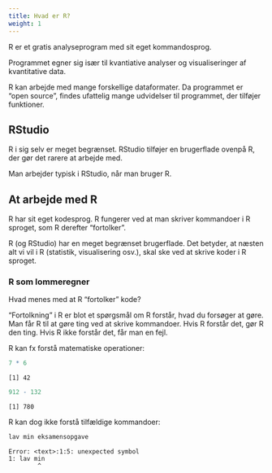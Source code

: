 ```yaml
---
title: Hvad er R?
weight: 1
---
```

R er et gratis analyseprogram med sit eget kommandosprog.

Programmet egner sig især til kvantiative analyser og visualiseringer af
kvantitative data.

R kan arbejde med mange forskellige dataformater. Da programmet er “open
source”, findes ufattelig mange udvidelser til programmet, der tilføjer
funktioner.

## RStudio

R i sig selv er meget begrænset. RStudio tilføjer en brugerflade ovenpå
R, der gør det rarere at arbejde med.

Man arbejder typisk i RStudio, når man bruger R.

## At arbejde med R

R har sit eget kodesprog. R fungerer ved at man skriver kommandoer i R
sproget, som R derefter “fortolker”.

R (og RStudio) har en meget begrænset brugerflade. Det betyder, at
næsten alt vi vil i R (statistik, visualisering osv.), skal ske ved at
skrive koder i R sproget.

### R som lommeregner

Hvad menes med at R “fortolker” kode?

“Fortolkning” i R er blot et spørgsmål om R forstår, hvad du forsøger at
gøre. Man får R til at gøre ting ved at skrive kommandoer. Hvis R
forstår det, gør R den ting. Hvis R ikke forstår det, får man en fejl.

R kan fx forstå matematiske operationer:

``` r
7 * 6
```

    [1] 42

``` r
912 - 132
```

    [1] 780

R kan dog ikke forstå tilfældige kommandoer:

``` r
lav min eksamensopgave
```

    Error: <text>:1:5: unexpected symbol
    1: lav min
            ^
